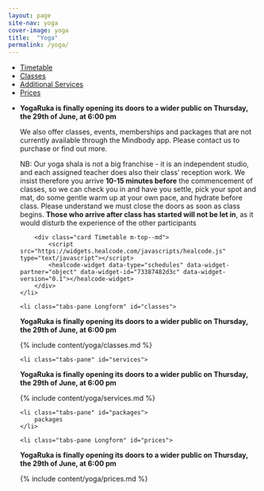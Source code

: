 ```yaml
---
layout: page
site-nav: yoga
cover-image: yoga
title:  "Yoga"
permalink: /yoga/
---
```




<div class="tabs-wrapper">
	<ul class="tabs">
		<li class="tabs-listItem active">
			<a class="tabs-link" href="#timetable">Timetable</a>
		</li>
		<li class="tabs-listItem">
			<a class="tabs-link" href="#classes">Classes</a>
		</li>
		<li class="tabs-listItem">
			<a class="tabs-link" href="#services">Additional Services</a>
		</li>
		<li class="tabs-listItem">
			<a class="tabs-link" href="#prices">Prices</a>
		</li>
	</ul>
</div>


<ul class="tabs-content">
	<li class="tabs-pane active" id="timetable">
		<p><strong>YogaRuka is finally opening its doors to a wider public on Thursday, the 29th of June, at 6:00 pm</strong></p>
		<p>
			We also offer classes, events, memberships and packages that are not currently available through the Mindbody app. Please contact us to purchase or find out more.
		</p>
		<p>
			NB: Our yoga shala is not a big franchise - it is an independent studio, and each assigned teacher does also their class’ reception work. We insist therefore you arrive <strong>10-15 minutes before</strong> the commencement of classes, so we can check you in and have you settle, pick your spot and mat, do some gentle warm up at your own pace, and hydrate before class. Please understand we must close the doors as soon as class begins. <strong>Those who arrive after class has started will not be let in</strong>, as it would disturb the experience of the other participants
		</p>
		
		<div class="card Timetable m-top--md">
			<script src="https://widgets.healcode.com/javascripts/healcode.js" type="text/javascript"></script>
			<healcode-widget data-type="schedules" data-widget-partner="object" data-widget-id="73387482d3c" data-widget-version="0.1"></healcode-widget>
		</div>
	</li>

	<li class="tabs-pane Longform" id="classes">
<div class="Longform Longform--blogpost" markdown="1">
<p><strong>YogaRuka is finally opening its doors to a wider public on Thursday, the 29th of June, at 6:00 pm</strong></p>
{% include content/yoga/classes.md %}
</div>
	</li>

	<li class="tabs-pane" id="services">
<div class="Longform Longform--blogpost" markdown="1">
<p><strong>YogaRuka is finally opening its doors to a wider public on Thursday, the 29th of June, at 6:00 pm</strong></p>
{% include content/yoga/services.md %}
</div>
	</li>

	<li class="tabs-pane" id="packages">
		packages
	</li>

	<li class="tabs-pane Longform" id="prices">
<div class="Longform Longform--blogpost" markdown="1">
<p><strong>YogaRuka is finally opening its doors to a wider public on Thursday, the 29th of June, at 6:00 pm</strong></p>
{% include content/yoga/prices.md %}
</div>
	</li>
</ul>



